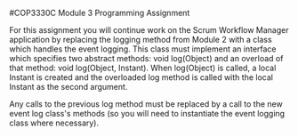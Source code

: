 #COP3330C Module 3 Programming Assignment

For this assignment you will continue work on the Scrum Workflow Manager 
application by replacing the logging method from Module 2 with a class
which handles the event logging. This class must implement an interface
which specifies two abstract methods: void log(Object) and an overload 
of that method: void log(Object, Instant). When log(Object) is called,
a local Instant is created and the overloaded log method is called with 
the local Instant as the second argument.

Any calls to the previous log method must be replaced by a call to the 
new event log class's methods (so you will need to instantiate the
event logging class where necessary).